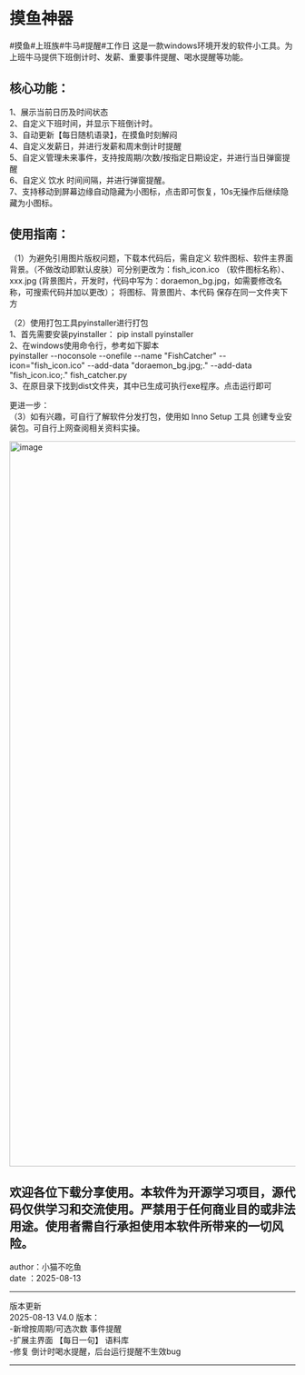 # 摸鱼神器
#摸鱼#上班族#牛马#提醒#工作日
这是一款windows环境开发的软件小工具。为上班牛马提供下班倒计时、发薪、重要事件提醒、喝水提醒等功能。  

## **核心功能：**  
1、展示当前日历及时间状态  
2、自定义下班时间，并显示下班倒计时。  
3、自动更新【每日随机语录】，在摸鱼时刻解闷  
4、自定义发薪日，并进行发薪和周末倒计时提醒  
5、自定义管理未来事件，支持按周期/次数/按指定日期设定，并进行当日弹窗提醒  
6、自定义 饮水 时间间隔，并进行弹窗提醒。  
7、支持移动到屏幕边缘自动隐藏为小图标，点击即可恢复，10s无操作后继续隐藏为小图标。  




## **使用指南：**  
（1）为避免引用图片版权问题，下载本代码后，需自定义 软件图标、软件主界面背景。（不做改动即默认皮肤）可分别更改为：fish_icon.ico （软件图标名称）、xxx.jpg (背景图片，开发时，代码中写为：doraemon_bg.jpg，如需要修改名称，可搜索代码并加以更改）；
将图标、背景图片、本代码 保存在同一文件夹下方  

（2）使用打包工具pyinstaller进行打包  
      1、首先需要安装pyinstaller： pip install pyinstaller  
      2、在windows使用命令行，参考如下脚本   
pyinstaller --noconsole --onefile --name "FishCatcher" --icon="fish_icon.ico" --add-data "doraemon_bg.jpg;." --add-data "fish_icon.ico;." fish_catcher.py  
      3、在原目录下找到dist文件夹，其中已生成可执行exe程序。点击运行即可  

更进一步：  
（3）如有兴趣，可自行了解软件分发打包，使用如 Inno Setup 工具 创建专业安装包。可自行上网查阅相关资料实操。  



<img width="2387" height="1277" alt="image" src="https://github.com/user-attachments/assets/9859fa33-5061-46a5-9e25-eed878aa618a" />







## **欢迎各位下载分享使用。本软件为开源学习项目，源代码仅供学习和交流使用。严禁用于任何商业目的或非法用途。使用者需自行承担使用本软件所带来的一切风险。**

author：小猫不吃鱼  
date  ：2025-08-13  





***************************************************************************************************************************************
版本更新  
2025-08-13 V4.0 版本：  
-新增按周期/可选次数 事件提醒  
-扩展主界面 【每日一句】 语料库  
-修复 倒计时喝水提醒，后台运行提醒不生效bug
***************************************************************************************************************************************



